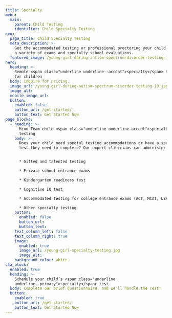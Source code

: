 ```yaml
---
title: Specialty
menu:
  main:
    parent: Child Testing
    identifier: Child Specialty Testing
seo:
  page_title: Child Specialty Testing
  meta_description: >-
    Get the accommodated testing or professional proctoring your child needs for
    a variety of exams and specialty school evaluations.
  featured_image: /young-girl-during-autism-spectrum-disorder-testing-10.jpg
hero:
  heading: >-
    Remote <span class="underline underline--accent">specialty</span> testing
    for children
  body: Inquire for pricing.
  image_url: /young-girl-during-autism-spectrum-disorder-testing-10.jpg
  image_alt:
  mobile_image_url: 
  button:
    enabled: false
    button_url: /get-started/
    button_text: Get Started Now
page_blocks:
  - heading: >-
      Mind Team child <span class="underline underline-accent">specialty</span>
      testing
    body: >-
      Does your child need special testing accommodations or have a specialty
      test they need to complete? Our expert clinicians can administer:


      * Gifted and talented testing

      * Private school entrance exams

      * Kindergarten readiness test

      * Cognitive IQ test

      * Accommodated testing for college entrance exams (ACT, MCAT, LSAT, etc.)

      * Other specialty testing
    button:
      enabled: false
      button_url:
      button_text:
    text_column_left: false
    text_column_right: true
    image:
      enabled: true
      image_url: /young-girl-specialty-testing.jpg
      image_alt:
    background_color: white
cta_block:
  enabled: true
  heading: >-
    Schedule your child’s <span class="underline
    underline--primary">specialty</span> test.
  body: Complete our brief questionnaire, and we'll handle the rest!
  button:
    enabled: true
    button_url: /get-started/
    button_text: Get Started Now
---
```

